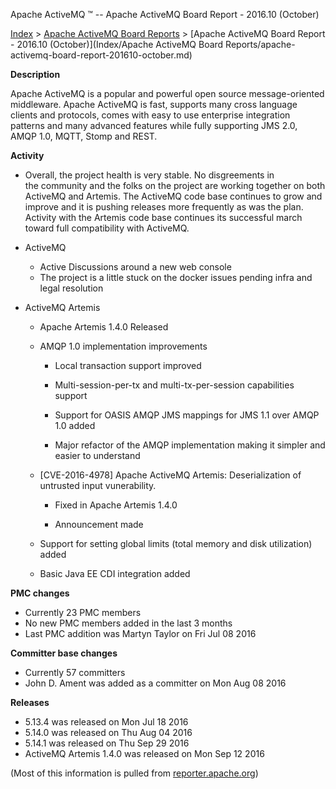 Apache ActiveMQ ™ -- Apache ActiveMQ Board Report - 2016.10 (October) 

[Index](index.html) > [Apache ActiveMQ Board Reports](apache-activemq-Developers/board-reports.md) > [Apache ActiveMQ Board Report - 2016.10 (October)](Index/Apache ActiveMQ Board Reports/apache-activemq-board-report-201610-october.md)


**Description**

Apache ActiveMQ is a popular and powerful open source message-oriented middleware. Apache ActiveMQ is fast, supports many cross language clients and protocols, comes with easy to use enterprise integration patterns and many advanced features while fully supporting JMS 2.0, AMQP 1.0, MQTT, Stomp and REST.

**Activity**

*   Overall, the project health is very stable. No disgreements in the community and the folks on the project are working together on both ActiveMQ and Artemis. The ActiveMQ code base continues to grow and improve and it is pushing releases more frequently as was the plan. Activity with the Artemis code base continues its successful march toward full compatibility with ActiveMQ.

*   ActiveMQ  
    *   Active Discussions around a new web console
    *   The project is a little stuck on the docker issues pending infra and legal resolution  
        
*   ActiveMQ Artemis
    
    *   Apache Artemis 1.4.0 Released
        
    *   AMQP 1.0 implementation improvements
        
        *   Local transaction support improved
            
        *   Multi-session-per-tx and multi-tx-per-session capabilities support
            
        *   Support for OASIS AMQP JMS mappings for JMS 1.1 over AMQP 1.0 added
            
        *   Major refactor of the AMQP implementation making it simpler and easier to understand
            
    *   \[CVE-2016-4978\] Apache ActiveMQ Artemis: Deserialization of untrusted input vunerability.
        
        *   Fixed in Apache Artemis 1.4.0
            
        *   Announcement made
            
    *   Support for setting global limits (total memory and disk utilization) added
        
    *   Basic Java EE CDI integration added
        

**PMC changes**

*   Currently 23 PMC members
*   No new PMC members added in the last 3 months
*   Last PMC addition was Martyn Taylor on Fri Jul 08 2016 

**Committer base changes**

*   Currently 57 committers
*   John D. Ament was added as a committer on Mon Aug 08 2016

**Releases**

*   5.13.4 was released on Mon Jul 18 2016
*   5.14.0 was released on Thu Aug 04 2016
*   5.14.1 was released on Thu Sep 29 2016
*   ActiveMQ Artemis 1.4.0 was released on Mon Sep 12 2016

(Most of this information is pulled from [reporter.apache.org](https://reporter.apache.org/))

